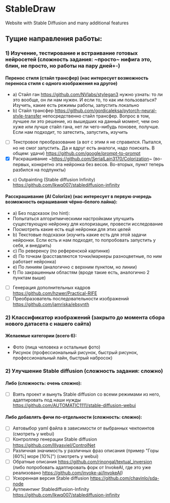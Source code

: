 # StableDraw
Website with Stable Diffusion and many additional features

## Тущие направления работы:
### 1) Изучение, тестирование и встраивание готовых нейросетей (сложность задания: ~просто~ нифига это, блин, не просто, но работы на пару дней+-)
#### Перенос стиля (стайл трансфер) (нас интересует возможность переноса стиля с одного изображения на другое)
- a) Стайл ган https://github.com/NVlabs/stylegan3 нужно узнать: то ли это вообще, он ли нам нужен. И если то, то как им пользоваться? Изучить, какие есть режимы работы, запустить локально
- b) Стайл трансфер https://github.com/gordicaleksa/pytorch-neural-style-transfer непосредственно стайл трансфер. Вопрос в том, лучшее ли это решение, из вышедших на данный момент, чем оно хуже или лучше стайл гана, нет ли чего-нибудь поновее, получше. Если нам подходит, то затестить, запустить, изучить 
- [ ] Текстровое преобразование (а вот с этим я не справился. Пытался, но не смог запустить. Да и вдруг есть аналоги, надо поискать. В общем: удачи) https://github.com/google/prompt-to-prompt
- [x] Раскрашивание ~https://github.com/SerialLain3170/Colorization~ (во-первых, конкретно эта нейронка без весов. Во-вторых, пункт теперь разбился на подпункты)
- c) Outpainting (Stable diffusion Infinity) https://github.com/lkwq007/stablediffusion-infinity
#### Расскрашивание (AI Colorize) (нас интересует в первую очередь возможность окрашивания чёрно-белого лайна):
- a) Без подсказок (no hint):
- Попытаться алгоритмическими настройками улучшить существующую нейронку для колоризации, провести исследование
- Посмотреть какие есть ещё нейронки для этих целей
- b) Текстовые подсказки (изучить какие есть для этой задачи нейронки. Если есть и нам подходят, то попробовать запустить у себя, и внедрить)
- c) По реверенсу (по референской картинке)
- d) По точкам (расставляются точки/маркеры разноцветные, по ним работает нейронка)
- e) По линиям (аналогично с верхним пунктом, но линии)
- f) По закрашенным областям (вроде такие есть, аналогично 2 пунктам выше)
- [ ] Генерация дополнительных кадров https://github.com/hzwer/Practical-RIFE
- [ ] Преобразователь последовательности изображений https://github.com/jamriska/ebsynth

### 2) Классификатор изображений (закрыто до момента сбора нового датасета с нашего сайта)
#### Желаемые категории (всего 6):
* Фото (лица человека и остальные фото)
* Рисунок (профессиональный рисунок, быстрый рисунок, профессиональный лайн, быстрый набросок)

### 2) Улучшение Stable diffusion (сложность задания: сложно)
#### Либо (сложность: очень сложно):
- [ ] Взять проект и вынуть Stable diffusion со всеми режимами из него, адаптировать под наши нужды https://github.com/AUTOMATIC1111/stable-diffusion-webui
#### Либо добавлять фичи по-отдельности (сложность: сложно):
- [ ] Автовыбор yaml файла в зависимости от выбранных чекпоинтов (смотреть у webui)
- [ ] Контроллер генерации Stable diffusion https://github.com/lllyasviel/ControlNet
- [ ] Различная значимость у различных фраз описания (пример "Горы [60%] море [10%]") (смотреть у webui)
- [ ] Обратные описания https://github.com/rinongal/textual_inversion (либо попробовать адаптировать форк от InvokeAI, где это уже реализовано https://github.com/invoke-ai/InvokeAI)
- [ ] Ускоренная версия Stable diffusion https://github.com/chavinlo/sda-node
- [ ] Аутпеинтинг Stablediffusion-Infinity https://github.com/lkwq007/stablediffusion-infinity